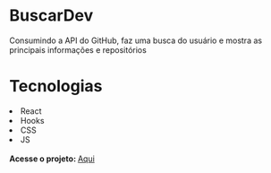 # BuscarDev

<p>Consumindo a API do GitHub, faz uma busca do usuário e mostra as principais informações e repositórios</p>

# Tecnologias
<li>React</li>
<li>Hooks</li>
<li>CSS</li>
<li>JS</li>


<br/>
<strong>Acesse o projeto: </strong> <a href="https://fancy-marshmallow-6d42e7.netlify.app/" target="_blank">Aqui</a>

